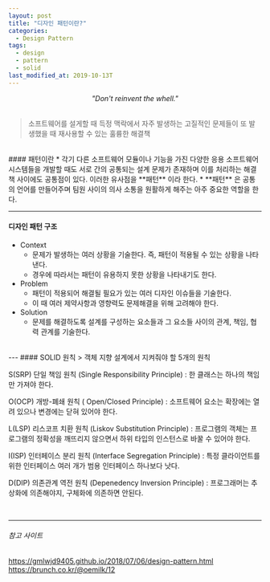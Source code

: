 ```yaml
---
layout: post
title: "디자인 패턴이란?"
categories:
  - Design Pattern
tags:
  - design
  - pattern
  - solid
last_modified_at: 2019-10-13T
---
```

*<center> "Don't reinvent the whell." </center>*
<br>
> 소프트웨어를 설게할 때 득정 맥락에서 자주 발생하는 고질적인 문제들이 또 발생했을 때 재사용할 수 있는 훌륭한 해결책

<br>
#### 패턴이란
 * 각기 다른 소프트웨어 모듈이나 기능을 가진 다양한 응용 소프트웨어 시스템들을 개발할 때도 서로 간의 공통되는 설계 문제가 존재하며 이를 처리하는 해결책 사이에도 공통점이 있다. 이러한 유사점을 **패턴** 이라 한다.
 * **패턴** 은 공통의 언어를 만들어주며 팀원 사이의 의사 소통을 원활하게 해주는 아주 중요한 역할을 한다.

---

#### 디자인 패턴 구조
 * Context
   - 문제가 발생하는 여러 상황을 기술한다. 즉, 패턴이 적용될 수 있는 상황을 나타낸다.
   - 경우에 따라서는 패턴이 유용하지 못한 상황을 나타내기도 한다.
 * Problem
   - 패턴이 적용되어 해결될 필요가 있는 여러 디자인 이슈들을 기술한다.
   - 이 때 여러 제약사항과 영향력도 문제해결을 위해 고려해야 한다.
 * Solution
   - 문제를 해결하도록 설계를 구성하는 요소들과 그 요소들 사이의 관계, 책임, 협력 관계를 기술한다.
<br>
---
#### SOLID 원칙
 > 객체 지향 설계에서 지켜줘야 할 5개의 원칙

 S(SRP) 단일 책임 원칙 (Single Responsibility Principle)
 : 한 클래스는 하나의 책임만 가져야 한다.

 O(OCP) 개방-폐쇄 원칙 ( Open/Closed Principle)
 : 소프트웨어 요소는 확장에는 열려 있으나 변경에는 닫혀 있어야 한다.

 L(LSP) 리스코프 치환 원칙 (Liskov Substitution Principle)
 : 프로그램의 객체는 프로그램의 정확성을 깨뜨리지 않으면서 하위 타입의 인스턴스로 바꿀 수 있어야 한다.

 I(ISP) 인터페이스 분리 원칙 (Interface Segregation Principle)
 : 특정 클라이언트를 위한 인터페이스 여러 개가 범용 인터페이스 하나보다 낫다.

 D(DIP) 의존관계 역전 원칙 (Depenedency Inversion Principle)
 : 프로그래머는 추상화에 의존해야지, 구체화에 의존하면 안된다.


  <br>

  ---
  ###### 참고 사이트
  https://gmlwjd9405.github.io/2018/07/06/design-pattern.html
  https://brunch.co.kr/@oemilk/12
